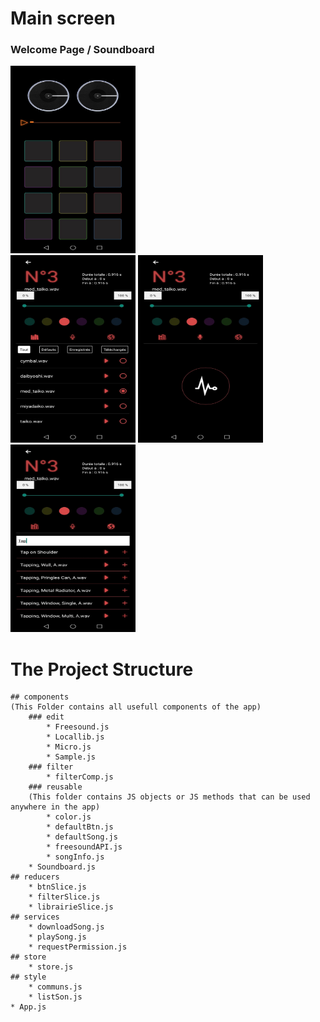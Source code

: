 # Main screen 
<div><h3>Welcome Page / Soundboard</h3><img src="./assets/soundboard.jpg" alt="Soundboard page" width="200" height="300"></div> <img src="./assets/localLib.jpg" alt="Soundboard page" width="200" height="300"> <img src="./assets/micro.jpg" alt="Soundboard page" width="200" height="300"> <img src="./assets/freesound.jpg" alt="Soundboard page" width="200" height="300">





# The Project Structure
    ## components
    (This Folder contains all usefull components of the app)
        ### edit
            * Freesound.js
            * Locallib.js
            * Micro.js
            * Sample.js
        ### filter
            * filterComp.js
        ### reusable
        (This folder contains JS objects or JS methods that can be used anywhere in the app)
            * color.js
            * defaultBtn.js
            * defaultSong.js
            * freesoundAPI.js
            * songInfo.js
        * Soundboard.js
    ## reducers
        * btnSlice.js
        * filterSlice.js
        * librairieSlice.js
    ## services
        * downloadSong.js
        * playSong.js
        * requestPermission.js
    ## store
        * store.js
    ## style
        * communs.js
        * listSon.js
    * App.js